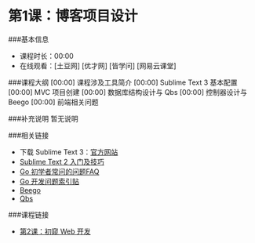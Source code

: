 第1课：博客项目设计
==========================

###基本信息
- 课程时长：00:00
- 在线观看：[土豆网] [优才网] [皆学问] [网易云课堂]

###课程大纲
	[00:00] 课程涉及工具简介
	[00:00] Sublime Text 3 基本配置
	[00:00] MVC 项目创建
	[00:00] 数据库结构设计与 Qbs
	[00:00] 控制器设计与 Beego
	[00:00] 前端相关问题
	
###补充说明
暂无说明

###相关链接
- 下载 Sublime Text 3：[官方网站](http://www.sublimetext.com/3)
- [Sublime Text 2 入门及技巧](http://lucifr.com/2011/08/31/sublime-text-2-tricks-and-tips/)
- [Go 初学者常问的问题FAQ](http://bbs.studygolang.com/thread-67-1-1.html)
- [Go 开发问题索引贴](http://bbs.mygolang.com/thread-458-1-1.html)
- [Beego](https://github.com/astaxie/beego)
- [Qbs](https://github.com/coocood/qbs)

###课程链接
- [第2课：初窥 Web 开发](../lecture2/lecture2.md)